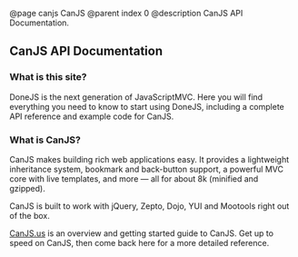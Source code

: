 @page canjs CanJS
@parent index 0
@description CanJS API Documentation.

## CanJS API Documentation

### What is this site?

DoneJS is the next generation of JavaScriptMVC. Here you will find everything you need to know
to start using DoneJS, including a complete API reference and example code for CanJS. 

### What is CanJS?

CanJS makes building rich web applications easy. It provides a lightweight inheritance system,
bookmark and back-button support, a powerful MVC core with live templates, and more &mdash;
all for about 8k (minified and gzipped).

CanJS is built to work with jQuery, Zepto, Dojo, YUI and Mootools right out of the box.

[CanJS.us](http://canjs.us/) is an overview and getting started guide to CanJS. Get up to
speed on CanJS, then come back here for a more detailed reference.
